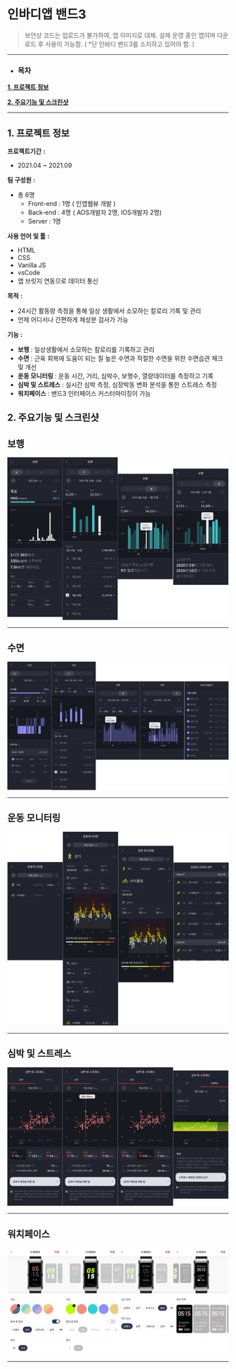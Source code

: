 # 인바디앱 밴드3
> 보안상 코드는 업로드가 불가하여, 앱 이미지로 대체.
> 실제 운영 중인 앱이며 다운로드 후 사용이 가능함. ( *단 인바디 밴드3를 소지하고 있어야 함. )
---

- ### 목차

**[1. 프로젝트 정보](#1-프로젝트-정보)**

**[2. 주요기능 및 스크린샷](#2-주요기능-및-스크린샷)**

---


## 1. 프로젝트 정보

**프로젝트기간** **:**
- 2021.04 ~ 2021.09 

**팀 구성원** **:**
- 총 6명
  - Front-end : 1명 ( 인앱웹뷰 개발 )
  - Back-end : 4명 ( AOS개발자 2명, IOS개발자 2명)
  - Server : 1명

**사용 언어 및 툴** **:** 
- HTML
- CSS
- Vanilla JS
- vsCode
- 앱 브릿지 연동으로 데이터 통신

**목적** **:** 
- 24시간 활동량 측정을 통해 일상 생활에서 소모하는 칼로리 기록 및 관리
- 언제 어디서나 간편하게 체성분 검사가 가능

**기능** **:**
- **보행** : 일상생활에서 소모하는 칼로리를 기록하고 관리
- **수면** : 근육 회복에 도움이 되는 질 높은 수면과 적절한 수면을 위한 수면습관 체크 및 개선
- **운동 모니터링** : 운동 시간, 거리, 심박수, 보행수, 열량데이터를 측정하고 기록
- **심박 및 스트레스** : 실시간 심박 측정, 심장박동 변화 분석을 통한 스트레스 측정
- **워치페이스** : 밴드3 인터페이스 커스터마이징이 가능

## 2. 주요기능 및 스크린샷
## 보행
<img src="./img/walk/walkSum.png" />

---
## 수면
<img src="./img/sleep/sleepSum.png">

---
## 운동 모니터링
<img src="./img/monitoring/monitoringSum.png">

---
## 심박 및 스트레스
<img src="./img/heartrateStress/heartrateStressSum.png">

---
## 워치페이스
<img src="./img/watchface/watchfaceSum.png">

---

